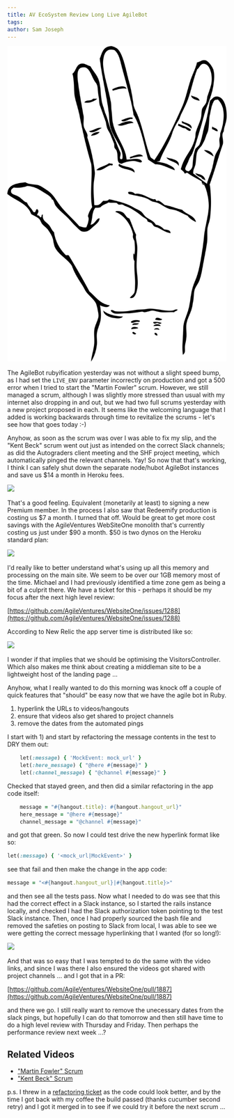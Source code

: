 ```yaml
---
title: AV EcoSystem Review Long Live AgileBot
tags: 
author: Sam Joseph
---
```


![live long and prosper](../images/live_long_and_prosper.png)

The AgileBot rubyification yesterday was not without a slight speed bump, as I had set the `LIVE_ENV` parameter incorrectly on production and got a 500 error when I tried to start the "Martin Fowler" scrum.  However, we still managed a scrum, although I was slightly more stressed than usual with my internet also dropping in and out, but we had two full scrums yesterday with a new project proposed in each.  It seems like the welcoming language that I added is working backwards through time to revitalize the scrums - let's see how that goes today :-)

Anyhow, as soon as the scrum was over I was able to fix my slip, and the "Kent Beck" scrum went out just as intended on the correct Slack channels; as did the Autograders client meeting and the SHF project meeting, which automatically pinged the relevant channels. Yay!  So now that that's working, I think I can safely shut down the separate node/hubot AgileBot instances and save us $14 a month in Heroku fees.

![](https://dl.dropbox.com/s/0f1hjompo116pzr/Screenshot%202017-10-10%2009.53.44.png)

That's a good feeling.  Equivalent (monetarily at least) to signing a new Premium member.   In the process I also saw that Redeemify production is costing us $7 a month.  I turned that off.  Would be great to get more cost savings with the AgileVentures WebSiteOne monolith that's currently costing us just under $90 a month.  $50 is two dynos on the Heroku standard plan:

![](https://dl.dropbox.com/s/ornq35b2xudjt05/Screenshot%202017-10-10%2009.57.56.png)

I'd really like to better understand what's using up all this memory and processing on the main site.  We seem to be over our 1GB memory most of the time.  Michael and I had previously identified a time zone gem as being a bit of a culprit there.  We have a ticket for this - perhaps it should be my focus after the next high level review:

[https://github.com/AgileVentures/WebsiteOne/issues/1288](https://github.com/AgileVentures/WebsiteOne/issues/1288)

According to New Relic the app server time is distributed like so:

![](https://dl.dropbox.com/s/br0mx5p34sxm12j/Screenshot%202017-10-10%2010.02.28.png)

I wonder if that implies that we should be optimising the VisitorsController.  Which also makes me think about creating a middleman site to be a lightweight host of the landing page ...

Anyhow, what I really wanted to do this morning was knock off a couple of quick features that "should" be easy now that we have the agile bot in Ruby.  

1. hyperlink the URLs to videos/hangouts  
2. ensure that videos also get shared to project channels  
3. remove the dates from the automated pings  

I start with 1) and start by refactoring the message contents in the test to DRY them out:

```rb
    let(:message) { 'MockEvent: mock_url' }
    let(:here_message) { "@here #{message}" }
    let(:channel_message) { "@channel #{message}" }
```

Checked that stayed green, and then did a similar refactoring in the app code itself:

```rb
    message = "#{hangout.title}: #{hangout.hangout_url}"
    here_message = "@here #{message}"
    channel_message = "@channel #{message}"
```

and got that green.  So now I could test drive the new hyperlink format like so:

```rb
let(:message) { '<mock_url|MockEvent>' }
```
see that fail and then make the change in the app code:

```rb
message = "<#{hangout.hangout_url}|#{hangout.title}>"
```

and then see all the tests pass.  Now what I needed to do was see that this had the correct effect in a Slack instance, so I started the rails instance locally, and checked I had the Slack authorization token pointing to the test Slack instance.  Then, once I had properly sourced the bash file and removed the safeties on posting to Slack from local, I was able to see we were getting the correct message hyperlinking that I wanted (for so long!):

![](https://dl.dropbox.com/s/a3k1yxm570u6s63/Screenshot%202017-10-10%2010.29.07.png)

And that was so easy that I was tempted to do the same with the video links, and since I was there I also ensured the videos got shared with project channels ... and I got that in a PR:

[https://github.com/AgileVentures/WebsiteOne/pull/1887](https://github.com/AgileVentures/WebsiteOne/pull/1887)

and there we go.  I still really want to remove the unecessary dates from the slack pings, but hopefully I can do that tomorrow and then still have time to do a high level review with Thursday and Friday.  Then perhaps the performance review next week ...?

## Related Videos

* ["Martin Fowler" Scrum](https://youtu.be/6lpTEsVnK5Y)
* ["Kent Beck" Scrum](https://youtu.be/vHDRXgGsSiM)

p.s. I threw in a [refactoring ticket](https://github.com/AgileVentures/WebsiteOne/issues/1888) as the code could look better, and by the time I got back with my coffee the build passed (thanks cucumber second retry) and I got it merged in to see if we could try it before the next scrum ...


